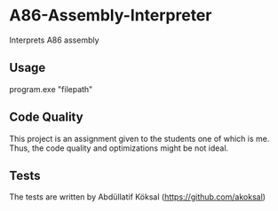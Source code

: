 # A86-Assembly-Interpreter
Interprets A86 assembly

## Usage
program.exe "filepath"

## Code Quality
This project is an assignment given to the students one of which is me. Thus, the code quality and optimizations might be not ideal.

## Tests
The tests are written by Abdüllatif Köksal (https://github.com/akoksal)
